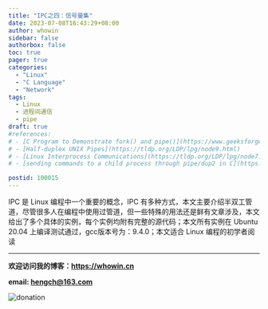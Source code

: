 ```yaml
---
title: "IPC之四：信号量集"
date: 2023-07-08T16:43:29+08:00
author: whowin
sidebar: false
authorbox: false
toc: true
pager: true
categories:
  - "Linux"
  - "C Language"
  - "Network"
tags:
  - Linux
  - 进程间通信
  - pipe
draft: true
#references: 
# - [C Program to Demonstrate fork() and pipe()](https://www.geeksforgeeks.org/c-program-demonstrate-fork-and-pipe/)
# - [Half-duplex UNIX Pipes](https://tldp.org/LDP/lpg/node9.html)
# - [Linux Interprocess Communications](https://tldp.org/LDP/lpg/node7.html)
# - [sending commands to a child process through pipe/dup2 in C](https://stackoverflow.com/questions/11689421/sending-commands-to-a-child-process-through-pipe-dup2-in-c)

postid: 100015
---
```


IPC 是 Linux 编程中一个重要的概念，IPC 有多种方式，本文主要介绍半双工管道，尽管很多人在编程中使用过管道，但一些特殊的用法还是鲜有文章涉及，本文给出了多个具体的实例，每个实例均附有完整的源代码；本文所有实例在 Ubuntu 20.04 上编译测试通过，gcc版本号为：9.4.0；本文适合 Linux 编程的初学者阅读

<!--more-->







-------------
**欢迎访问我的博客：https://whowin.cn**

**email: hengch@163.com**

![donation][img_sponsor_qrcode]

[img_sponsor_qrcode]:https://whowin.gitee.io/images/qrcode/sponsor-qrcode.png

